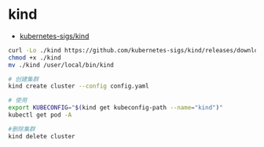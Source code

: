 # kind

- [kubernetes-sigs/kind](https://github.com/kubernetes-sigs/kind)

```bash
curl -Lo ./kind https://github.com/kubernetes-sigs/kind/releases/download/v0.5.1/kind-darwin-amd64
chmod +x ./kind
mv ./kind /user/local/bin/kind

# 创建集群
kind create cluster --config config.yaml

# 使用
export KUBECONFIG="$(kind get kubeconfig-path --name="kind")"
kubectl get pod -A

#删除集群
kind delete cluster
```
